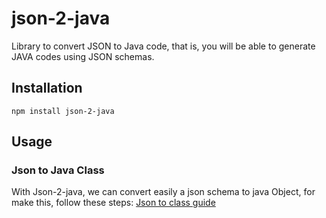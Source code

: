 # json-2-java

Library to convert JSON to Java code, that is, you will be able to generate JAVA codes using JSON schemas.

## Installation

```
npm install json-2-java
```

## Usage

### Json to Java Class

With Json-2-java, we can convert easily a json schema to java Object, for make this, follow these steps: [Json to class guide](./docs/json-to-class.md)
